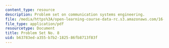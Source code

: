 ```yaml
---
content_type: resource
description: Problem set on communication systems engineering.
file: /media/https%3A/open-learning-course-data-rc.s3.amazonaws.com/16-36-communication-systems-engineering-spring-2009/b63783eda355b7b2182586fb8713f83f_MIT16_36s09_assn08.pdf
file_type: application/pdf
resourcetype: Document
title: Problem Set No. 8
uid: b63783ed-a355-b7b2-1825-86fb8713f83f
---
```

